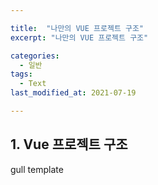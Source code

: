 ```yaml
---

title:  "나만의 VUE 프로젝트 구조"
excerpt: "나만의 VUE 프로젝트 구조"

categories:
  - 일반
tags:
  - Text
last_modified_at: 2021-07-19

---
```


## 1. Vue 프로젝트 구조

gull template